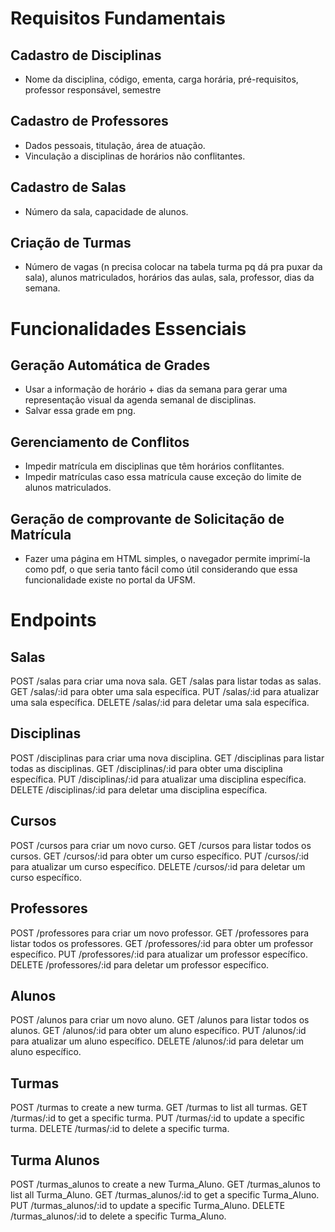 # Requisitos Fundamentais

## Cadastro de Disciplinas

- Nome da disciplina, código, ementa, carga horária, pré-requisitos, professor responsável, semestre

## Cadastro de Professores

- Dados pessoais, titulação, área de atuação.
- Vinculação a disciplinas de horários não conflitantes.

## Cadastro de Salas

- Número da sala, capacidade de alunos.

## Criação de Turmas

- Número de vagas (n precisa colocar na tabela turma pq dá pra puxar da sala), alunos matriculados, horários das aulas, sala, professor, dias da semana.

# Funcionalidades Essenciais

## Geração Automática de Grades

- Usar a informação de horário + dias da semana para gerar uma representação visual da agenda semanal de disciplinas.
- Salvar essa grade em png.

## Gerenciamento de Conflitos

- Impedir matrícula em disciplinas que têm horários conflitantes.
- Impedir matrículas caso essa matrícula cause exceção do limite de alunos matriculados.

## Geração de comprovante de Solicitação de Matrícula

- Fazer uma página em HTML simples, o navegador permite imprimí-la como pdf, o que seria tanto fácil como útil considerando que essa funcionalidade existe no
  portal da UFSM.

# Endpoints

## Salas

POST /salas para criar uma nova sala.
GET /salas para listar todas as salas.
GET /salas/:id para obter uma sala específica.
PUT /salas/:id para atualizar uma sala específica.
DELETE /salas/:id para deletar uma sala específica.

## Disciplinas

POST /disciplinas para criar uma nova disciplina.
GET /disciplinas para listar todas as disciplinas.
GET /disciplinas/:id para obter uma disciplina específica.
PUT /disciplinas/:id para atualizar uma disciplina específica.
DELETE /disciplinas/:id para deletar uma disciplina específica.

## Cursos

POST /cursos para criar um novo curso.
GET /cursos para listar todos os cursos.
GET /cursos/:id para obter um curso específico.
PUT /cursos/:id para atualizar um curso específico.
DELETE /cursos/:id para deletar um curso específico.

## Professores

POST /professores para criar um novo professor.
GET /professores para listar todos os professores.
GET /professores/:id para obter um professor específico.
PUT /professores/:id para atualizar um professor específico.
DELETE /professores/:id para deletar um professor específico.

## Alunos

POST /alunos para criar um novo aluno.
GET /alunos para listar todos os alunos.
GET /alunos/:id para obter um aluno específico.
PUT /alunos/:id para atualizar um aluno específico.
DELETE /alunos/:id para deletar um aluno específico.

## Turmas

POST /turmas to create a new turma.
GET /turmas to list all turmas.
GET /turmas/:id to get a specific turma.
PUT /turmas/:id to update a specific turma.
DELETE /turmas/:id to delete a specific turma.

## Turma Alunos

POST /turmas_alunos to create a new Turma_Aluno.
GET /turmas_alunos to list all Turma_Aluno.
GET /turmas_alunos/:id to get a specific Turma_Aluno.
PUT /turmas_alunos/:id to update a specific Turma_Aluno.
DELETE /turmas_alunos/:id to delete a specific Turma_Aluno.

